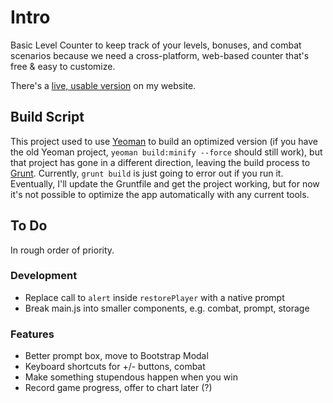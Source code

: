 # Intro

Basic Level Counter to keep track of your levels, bonuses, and combat scenarios because we need a cross-platform, web-based counter that's free & easy to customize.

There's a [live, usable version](http://phette.net/level-counter/) on my website.

## Build Script

This project used to use [Yeoman](http://yeoman.io/) to build an optimized version (if you have the old Yeoman project, `yeoman build:minify --force` should still work), but that project has gone in a different direction, leaving the build process to [Grunt](http://gruntjs.com/). Currently, `grunt build` is just going to error out if you run it. Eventually, I'll update the Gruntfile and get the project working, but for now it's not possible to optimize the app automatically with any current tools.

## To Do

In rough order of priority.

### Development

- Replace call to `alert` inside `restorePlayer` with a native prompt
- Break main.js into smaller components, e.g. combat, prompt, storage

### Features

- Better prompt box, move to Bootstrap Modal
- Keyboard shortcuts for +/- buttons, combat
- Make something stupendous happen when you win
- Record game progress, offer to chart later (?)
